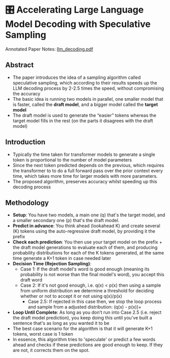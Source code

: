 # 🎛️ Accelerating Large Language Model Decoding with Speculative Sampling
Annotated Paper Notes: [llm_decoding.pdf](llm_decoding.pdf)<!-- {"embed":"true", "preview":"true"} -->
## Abstract
* The paper introduces the idea of a sampling algorithm called speculative sampling, which according to their results speeds up the LLM decoding process by 2-2.5 times the speed, without compromising the accuracy
* The basic idea is running two models in parallel, one smaller model that is faster, called the **draft model**, and a bigger model called the **target model**
* The draft model is used to generate the “easier” tokens whereas the target model fills in the rest (on the parts it disagrees with the draft model)

## Introduction
* Typically the time taken for transformer models to generate a single token is proportional to the number of model parameters
* Since the next token predicted depends on the previous, which requires the transformer to to do a full forward pass over the prior context every time, which takes more time for larger models with more parameters.
* The proposed algorithm, preserves accuracy whilst speeding up this decoding process

## Methodology
* **Setup**: You have two models, a main one (q) that's the target model, and a smaller secondary one (p) that's the draft model.
* **Predict in advance**: You think ahead (lookahead K) and create several (K) tokens using the auto-regressive draft model, by providing it the prefix 
* **Check each prediction**: You then use your target model on the prefix + the draft model generations to evaluate each of them, and producing probability distributions for each of the K tokens generated, at the same time generate a K+1 token in case needed later
* **Decision Time (Rejection Sampling)**:  
  * Case 1: If the draft model's word is good enough (meaning its probability is not worse than the final model's word), you accept this draft word
  * Case 2: If it's not good enough, i.e. q(x) < p(x) then using a sample from uniform distribution we determine a threshold for deciding whether or not to accept it or not using q(x)/p(x)
    * Case 2.5: If rejected in this case then, we stop the loop process and sample from a adjusted distribution: (q(x) - p(x))+  
* **Loop Until Complete**: As long as you don’t run into Case 2.5 (i.e. reject the draft model prediction), you keep doing this until you've built a sentence that's as long as you wanted it to be
* The best case scenario for the algorithm is that it will generate K+1 tokens, worst case is 1 token
* In essence, this algorithm tries to 'speculate' or predict a few words ahead and checks if these predictions are good enough to keep. If they are not, it corrects them on the spot.

